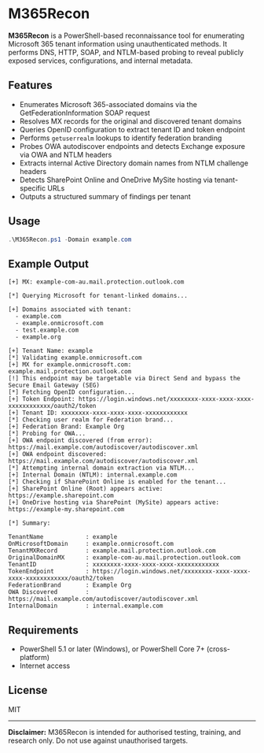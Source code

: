 # M365Recon

**M365Recon** is a PowerShell-based reconnaissance tool for enumerating Microsoft 365 tenant information using unauthenticated methods. It performs DNS, HTTP, SOAP, and NTLM-based probing to reveal publicly exposed services, configurations, and internal metadata.

## Features

- Enumerates Microsoft 365-associated domains via the GetFederationInformation SOAP request
- Resolves MX records for the original and discovered tenant domains
- Queries OpenID configuration to extract tenant ID and token endpoint
- Performs `getuserrealm` lookups to identify federation branding
- Probes OWA autodiscover endpoints and detects Exchange exposure via OWA and NTLM headers
- Extracts internal Active Directory domain names from NTLM challenge headers
- Detects SharePoint Online and OneDrive MySite hosting via tenant-specific URLs
- Outputs a structured summary of findings per tenant

## Usage

```powershell
.\M365Recon.ps1 -Domain example.com
```

## Example Output
```
[+] MX: example-com-au.mail.protection.outlook.com

[*] Querying Microsoft for tenant-linked domains...

[+] Domains associated with tenant:
  - example.com
  - example.onmicrosoft.com
  - test.example.com
  - example.org

[+] Tenant Name: example
[*] Validating example.onmicrosoft.com
[+] MX for example.onmicrosoft.com: example.mail.protection.outlook.com
[!] This endpoint may be targetable via Direct Send and bypass the Secure Email Gateway (SEG)
[*] Fetching OpenID configuration...
[+] Token Endpoint: https://login.windows.net/xxxxxxxx-xxxx-xxxx-xxxx-xxxxxxxxxxxx/oauth2/token
[+] Tenant ID: xxxxxxxx-xxxx-xxxx-xxxx-xxxxxxxxxxxx
[*] Checking user realm for Federation brand...
[+] Federation Brand: Example Org
[*] Probing for OWA...
[+] OWA endpoint discovered (from error): https://mail.example.com/autodiscover/autodiscover.xml
[+] OWA endpoint discovered: https://mail.example.com/autodiscover/autodiscover.xml
[*] Attempting internal domain extraction via NTLM...
[+] Internal Domain (NTLM): internal.example.com
[*] Checking if SharePoint Online is enabled for the tenant...
[+] SharePoint Online (Root) appears active: https://example.sharepoint.com
[+] OneDrive hosting via SharePoint (MySite) appears active: https://example-my.sharepoint.com

[*] Summary:

TenantName            : example
OnMicrosoftDomain     : example.onmicrosoft.com
TenantMXRecord        : example.mail.protection.outlook.com
OriginalDomainMX      : example-com-au.mail.protection.outlook.com
TenantID              : xxxxxxxx-xxxx-xxxx-xxxx-xxxxxxxxxxxx
TokenEndpoint         : https://login.windows.net/xxxxxxxx-xxxx-xxxx-xxxx-xxxxxxxxxxxx/oauth2/token
FederationBrand       : Example Org
OWA Discovered        : https://mail.example.com/autodiscover/autodiscover.xml
InternalDomain        : internal.example.com
```

## Requirements
- PowerShell 5.1 or later (Windows), or PowerShell Core 7+ (cross-platform)
- Internet access

## License
MIT

---

**Disclaimer:** M365Recon is intended for authorised testing, training, and research only. Do not use against unauthorised targets.


